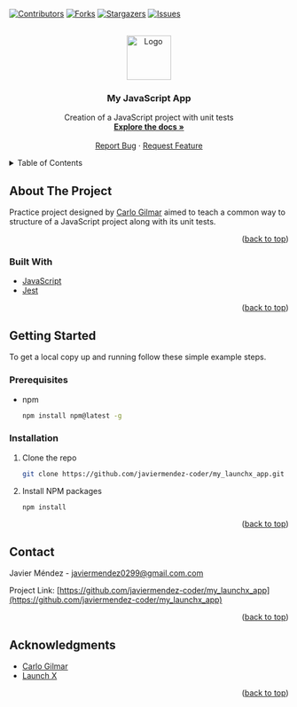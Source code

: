 <div id="top"></div>

[![Contributors][contributors-shield]][contributors-url]
[![Forks][forks-shield]][forks-url]
[![Stargazers][stars-shield]][stars-url]
[![Issues][issues-shield]][issues-url]

<!-- PROJECT LOGO -->
<br />
<div align="center">
  <a href="https://github.com/javiermendez-coder/my_launchx_app">
    <img src="https://raw.githubusercontent.com/othneildrew/Best-README-Template/master/images/logo.png" alt="Logo" width="80" height="80">
  </a>

<h3 align="center">My JavaScript App</h3>

  <p align="center">
    Creation of  a JavaScript project with unit tests
    <br />
    <a href="https://github.com/javiermendez-coder/my_launchx_app"><strong>Explore the docs »</strong></a>
    <br />
    <br />
    <a href="https://github.com/javiermendez-coder/my_launchx_app/issues">Report Bug</a>
    ·
    <a href="https://github.com/javiermendez-coder/my_launchx_app/issues">Request Feature</a>
  </p>
</div>

<!-- TABLE OF CONTENTS -->
<details>
  <summary>Table of Contents</summary>
  <ol>
    <li>
      <a href="#about-the-project">About The Project</a>
      <ul>
        <li><a href="#built-with">Built With</a></li>
      </ul>
    </li>
    <li>
      <a href="#getting-started">Getting Started</a>
      <ul>
        <li><a href="#prerequisites">Prerequisites</a></li>
        <li><a href="#installation">Installation</a></li>
      </ul>
    </li>
    <li><a href="#contact">Contact</a></li>
    <li><a href="#acknowledgments">Acknowledgments</a></li>
  </ol>
</details>

<!-- ABOUT THE PROJECT -->

## About The Project

Practice project designed by [Carlo Gilmar][carlogilmar] aimed to teach a common way to structure of a JavaScript project along with its unit tests.

<p align="right">(<a href="#top">back to top</a>)</p>

### Built With

- [JavaScript](https://www.javascript.com/)
- [Jest](https://jestjs.io/)

<p align="right">(<a href="#top">back to top</a>)</p>

<!-- GETTING STARTED -->

## Getting Started

To get a local copy up and running follow these simple example steps.

### Prerequisites

- npm
  ```sh
  npm install npm@latest -g
  ```

### Installation

1. Clone the repo
   ```sh
   git clone https://github.com/javiermendez-coder/my_launchx_app.git
   ```
2. Install NPM packages
   ```sh
   npm install
   ```

<p align="right">(<a href="#top">back to top</a>)</p>

<!-- CONTACT -->

## Contact

Javier Méndez - javiermendez0299@gmail.com.com

Project Link: [https://github.com/javiermendez-coder/my_launchx_app](https://github.com/javiermendez-coder/my_launchx_app)

<p align="right">(<a href="#top">back to top</a>)</p>

<!-- ACKNOWLEDGMENTS -->

## Acknowledgments

- [Carlo Gilmar][carlogilmar]
- [Launch X][launchx]

<p align="right">(<a href="#top">back to top</a>)</p>

<!-- MARKDOWN LINKS & IMAGES -->
[contributors-shield]: https://img.shields.io/github/contributors/javiermendez-coder/my_launchx_app.svg?style=for-the-badge
[contributors-url]: https://github.com/javiermendez-coder/my_launchx_app/graphs/contributors
[forks-shield]: https://img.shields.io/github/forks/javiermendez-coder/my_launchx_app.svg?style=for-the-badge
[forks-url]: https://github.com/javiermendez-coder/my_launchx_app/network/members
[stars-shield]: https://img.shields.io/github/stars/javiermendez-coder/my_launchx_app.svg?style=for-the-badge
[stars-url]: https://github.com/javiermendez-coder/my_launchx_app/stargazers
[issues-shield]: https://img.shields.io/github/issues/javiermendez-coder/my_launchx_app.svg?style=for-the-badge
[issues-url]: https://github.com/javiermendez-coder/my_launchx_app/issues
[product-screenshot]: images/screenshot.png
[carlogilmar]: https://github.com/carlogilmar/
[launchx]: https://github.com/LaunchX-InnovaccionVirtual
